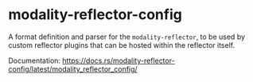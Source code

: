 # modality-reflector-config

A format definition and parser for the `modality-reflector`, to be used
by custom reflector plugins that can be hosted within the reflector
itself.

Documentation: https://docs.rs/modality-reflector-config/latest/modality_reflector_config/
